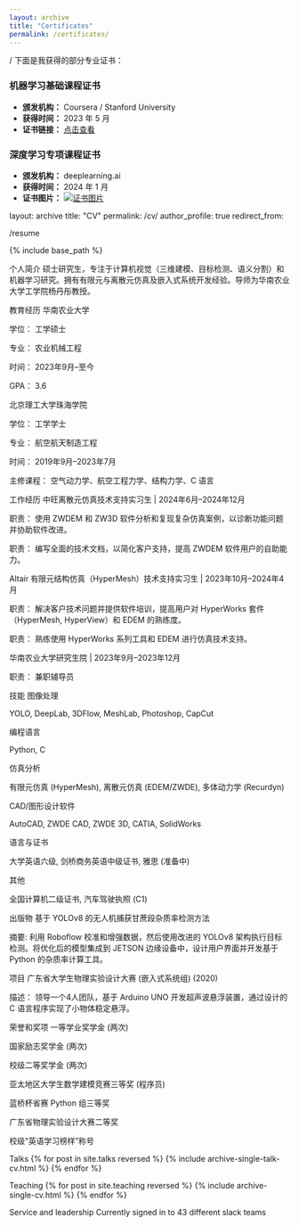 ```yaml
---
layout: archive
title: "Certificates"
permalink: /certificates/
---
```


/
下面是我获得的部分专业证书：

### 机器学习基础课程证书
* **颁发机构：** Coursera / Stanford University
* **获得时间：** 2023 年 5 月
* **证书链接：** [点击查看](https://www.coursera.org/verify/YOUR_CERTIFICATE_ID)

### 深度学习专项课程证书
* **颁发机构：** deeplearning.ai
* **获得时间：** 2024 年 1 月
* **证书图片：**
    [![证书图片](/images/certificate_ai.png)]()

layout: archive
title: "CV"
permalink: /cv/
author_profile: true
redirect_from:

/resume

{% include base_path %}

个人简介
硕士研究生，专注于计算机视觉（三维建模、目标检测、语义分割）和机器学习研究。拥有有限元与离散元仿真及嵌入式系统开发经验。导师为华南农业大学工学院杨丹彤教授。

教育经历
华南农业大学

学位： 工学硕士

专业： 农业机械工程

时间： 2023年9月–至今

GPA： 3.6

北京理工大学珠海学院

学位： 工学学士

专业： 航空航天制造工程

时间： 2019年9月–2023年7月

主修课程： 空气动力学、航空工程力学、结构力学、C 语言

工作经历
中旺离散元仿真技术支持实习生 | 2024年6月–2024年12月

职责： 使用 ZWDEM 和 ZW3D 软件分析和复现复杂仿真案例，以诊断功能问题并协助软件改进。

职责： 编写全面的技术文档，以简化客户支持，提高 ZWDEM 软件用户的自助能力。

Altair 有限元结构仿真（HyperMesh）技术支持实习生 | 2023年10月–2024年4月

职责： 解决客户技术问题并提供软件培训，提高用户对 HyperWorks 套件（HyperMesh, HyperView）和 EDEM 的熟练度。

职责： 熟练使用 HyperWorks 系列工具和 EDEM 进行仿真技术支持。

华南农业大学研究生院 | 2023年9月–2023年12月

职责： 兼职辅导员

技能
图像处理

YOLO, DeepLab, 3DFlow, MeshLab, Photoshop, CapCut

编程语言

Python, C

仿真分析

有限元仿真 (HyperMesh), 离散元仿真 (EDEM/ZWDE), 多体动力学 (Recurdyn)

CAD/图形设计软件

AutoCAD, ZWDE CAD, ZWDE 3D, CATIA, SolidWorks

语言与证书

大学英语六级, 剑桥商务英语中级证书, 雅思 (准备中)

其他

全国计算机二级证书, 汽车驾驶执照 (C1)

出版物
基于 YOLOv8 的无人机捕获甘蔗段杂质率检测方法

摘要: 利用 Roboflow 校准和增强数据，然后使用改进的 YOLOv8 架构执行目标检测。将优化后的模型集成到 JETSON 边缘设备中，设计用户界面并开发基于 Python 的杂质率计算工具。

项目
广东省大学生物理实验设计大赛 (嵌入式系统组) (2020)

描述： 领导一个4人团队，基于 Arduino UNO 开发超声波悬浮装置，通过设计的 C 语言程序实现了小物体稳定悬浮。

荣誉和奖项
一等学业奖学金 (两次)

国家励志奖学金 (两次)

校级二等奖学金 (两次)

亚太地区大学生数学建模竞赛三等奖 (程序员)

蓝桥杯省赛 Python 组三等奖

广东省物理实验设计大赛二等奖

校级“英语学习榜样”称号

Talks
{% for post in site.talks reversed %}
{% include archive-single-talk-cv.html  %}
{% endfor %}

Teaching
{% for post in site.teaching reversed %}
{% include archive-single-cv.html %}
{% endfor %}

Service and leadership
Currently signed in to 43 different slack teams
